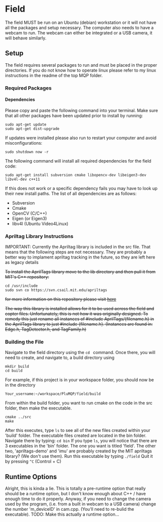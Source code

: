 # Field
The field MUST be run on an Ubuntu (debian) workstation or it will not have all the packages and setup necessary. The computer also needs to have a webcam to run. The webcam can either be integrated or a USB camera, it will behave similarly.

## Setup
The field requires several packages to run and must be placed in the proper directories. If you do not know how to operate linux please refer to my linux instructions in the readme of the top MQP folder.

### Required Packages

#### Dependencies
Please copy and paste the following command into your terminal. Make sure that all other packages have been updated prior to install by running:
~~~~
sudo apt-get update
sudo apt-get dist-upgrade
~~~~
If updates were installed please also run to restart your computer and avoid misconfigurations:
~~~~
sudo shutdown now -r
~~~~
The following command will install all required dependencies for the field code:
~~~~
sudo apt-get install subversion cmake libopencv-dev libeigen3-dev libv4l-dev c++11
~~~~
If this does not work or a specific dependency fails you may have to look up their new install paths. The list of all dependencies are as follows:
- Subversion
- Cmake
- OpenCV (C/C++)
- Eigen (or Eigen3)
- libv4l (Ubuntu Video4Linux)

### Apriltag Library Instructions
IMPORTANT: Currently the Apriltag library is included in the src file.  That means that the following steps are not necessary.  They are probably a better way to implament apriltag tracking in the future, so they are left here as legacy details


~~To install the AprilTags library move to the lib directory and then pull it from MIT's C++ repository:~~
~~~~
cd /usr/include
sudo svn co https://svn.csail.mit.edu/apriltags
~~~~
~~for more information on this repository please visit [here](http://people.csail.mit.edu/kaess/apriltags/)~~

~~The way this library is installed allows for it to be used across the field and copter files. Unfortunately, this is not how it was originally designed. To remedy this just rename all instances of #include AprilTags/{filename.h} in the AprilTags library to just #include {filename.h}.  (Instances are found in: Edge.h, TagDetector.h, and TagFamily.h)~~

### Building the File
Navigate to the field directory using the `cd ` command.  Once there, you will need to create, and navigate to, a build directory using
```
mkdir build
cd build
```
For example, if this project is in your workspace folder, you should now be in the directory
```
Your_username:~/workspace/PluMQP/field/build
```
From within the build folder, you want to run cmake on the code in the src folder, then make the executable.
```
cmake ../src
make
```
After this executes, type `ls` to see all of the new files created within your 'build' folder.  The executable files created are located in the bin folder.  Navigate there by typing: 
```cd bin```
If you type `ls`, you will notice that there are 3 executables in the 'bin' folder.  The one you want is titled 'field'.  The other two, 'apriltags-demo' and 'imu' are probably created by the MIT apriltags library?  (We don't use them).  Run this executable by typing
``` ./field ```
Quit it by pressing `^C` (Control + C)


## Runtime Options
Alright, this is kinda a lie.  This is totally a pre-runtime option that really should be a runtime option, but I don't know enough about C++ / have enough time to do it properly.  Anyway, if you need to change the camera used by the program, (i.e. from a built in webcam to a USB camera) change the number 'm_deviceID' in cam.cpp.  (You'll need to re-bulid the executable).
TODO: Make this actually a runtime option...
